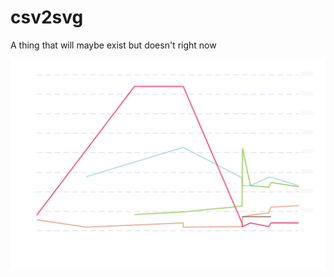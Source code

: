 [s1]: https://img.shields.io/crates/v/csv2svg.svg
[l1]: https://crates.io/crates/csv2svg

[s2]: https://miaou.dystroy.org/static/shields/room.svg
[l2]: https://miaou.dystroy.org/3768?rust

# csv2svg

A thing that will maybe exist but doesn't right now

![test](test.svg)
